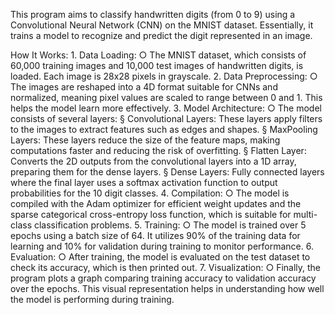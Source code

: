 This program aims to classify handwritten digits (from 0 to 9) using a Convolutional Neural Network (CNN) on the MNIST dataset. Essentially, it trains a model to recognize and predict the digit represented in an image.



How It Works:
	1. Data Loading:
		○ The MNIST dataset, which consists of 60,000 training images and 10,000 test images of handwritten digits, is loaded. Each image is 28x28 pixels in grayscale.
	2. Data Preprocessing:
		○ The images are reshaped into a 4D format suitable for CNNs and normalized, meaning pixel values are scaled to range between 0 and 1. This helps the model learn more effectively.
	3. Model Architecture:
		○ The model consists of several layers:
			§ Convolutional Layers: These layers apply filters to the images to extract features such as edges and shapes.
			§ MaxPooling Layers: These layers reduce the size of the feature maps, making computations faster and reducing the risk of overfitting.
			§ Flatten Layer: Converts the 2D outputs from the convolutional layers into a 1D array, preparing them for the dense layers.
			§ Dense Layers: Fully connected layers where the final layer uses a softmax activation function to output probabilities for the 10 digit classes.
	4. Compilation:
		○ The model is compiled with the Adam optimizer for efficient weight updates and the sparse categorical cross-entropy loss function, which is suitable for multi-class classification problems.
	5. Training:
		○ The model is trained over 5 epochs using a batch size of 64. It utilizes 90% of the training data for learning and 10% for validation during training to monitor performance.
	6. Evaluation:
		○ After training, the model is evaluated on the test dataset to check its accuracy, which is then printed out.
	7. Visualization:
		○ Finally, the program plots a graph comparing training accuracy to validation accuracy over the epochs. This visual representation helps in understanding how well the model is performing during training.

